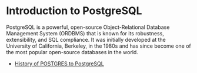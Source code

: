 # Introduction to PostgreSQL

PostgreSQL is a powerful, open-source Object-Relational Database Management System (ORDBMS) that is known for its robustness, extensibility, and SQL compliance. It was initially developed at the University of California, Berkeley, in the 1980s and has since become one of the most popular open-source databases in the world.

- [History of POSTGRES to PostgreSQL](https://www.postgresql.org/docs/current/history.html)

